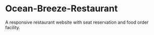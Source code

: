 # Ocean-Breeze-Restaurant
A responsive restaurant website with seat reservation and food order facility.
